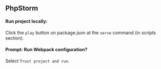 
## PhpStorm


#### Run project locally:
Click the `play` button on package.json at the `serve` command (in scripts section).

#### Prompt: Run Webpack configuration?
Select `Trust project and run`.

